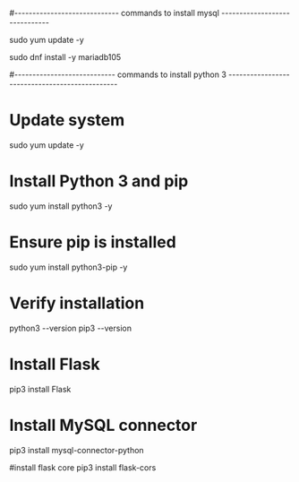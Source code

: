 #-----------------------------  commands to install mysql  ------------------------------

sudo yum update -y

sudo dnf install -y mariadb105


#----------------------------   commands to install python 3   -----------------------------------------------

# Update system
sudo yum update -y

# Install Python 3 and pip
sudo yum install python3 -y

# Ensure pip is installed
sudo yum install python3-pip -y

# Verify installation
python3 --version
pip3 --version

# Install Flask
pip3 install Flask

# Install MySQL connector
pip3 install mysql-connector-python

#install flask core 
pip3 install flask-cors
